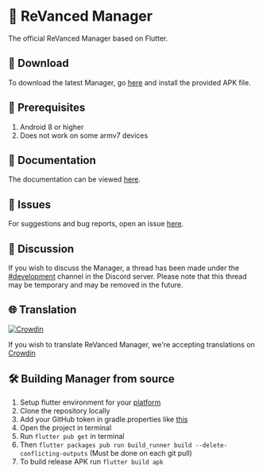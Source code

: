 # 💊 ReVanced Manager

The official ReVanced Manager based on Flutter.

## 🔽 Download
To download the latest Manager, go [here](https://github.com/revanced/revanced-manager/releases/latest) and install the provided APK file.

## 📝 Prerequisites
1. Android 8 or higher
2. Does not work on some armv7 devices

## 📃 Documentation
The documentation can be viewed [here](https://github.com/revanced/revanced-manager/tree/main/docs).

## 🔴 Issues
For suggestions and bug reports, open an issue [here](https://github.com/revanced/revanced-manager/issues/new/choose).

## 💭 Discussion
If you wish to discuss the Manager, a thread has been made under the [#development](https://discord.com/channels/952946952348270622/1002922226443632761) channel in the Discord server. Please note that this thread may be temporary and may be removed in the future.


## 🌐 Translation
[![Crowdin](https://badges.crowdin.net/revanced/localized.svg)](https://crowdin.com/project/revanced)

If you wish to translate ReVanced Manager, we're accepting translations on [Crowdin](https://translate.revanced.app)

## 🛠️ Building Manager from source
1. Setup flutter environment for your [platform](https://docs.flutter.dev/get-started/install)
2. Clone the repository locally
3. Add your GitHub token in gradle.properties like [this](/docs/4_building.md)
4. Open the project in terminal
5. Run `flutter pub get` in terminal
6. Then `flutter packages pub run build_runner build --delete-conflicting-outputs` (Must be done on each git pull)
7. To build release APK run `flutter build apk`
